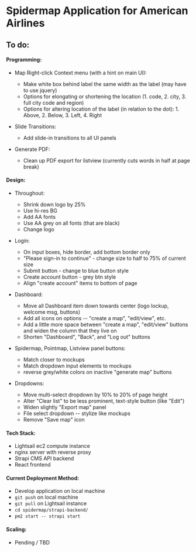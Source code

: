 # Spidermap Application for American Airlines

## To do:

#### Programming:

  - Map Right-click Context menu (with a hint on main UI):
    - Make white box behind label the same width as the label (may have to use jquery)
    - Options for elongating or shortening the location (1. code, 2. city, 3. full city code and region)
    - Options for altering location of the label (in relation to the dot): 1. Above, 2. Below, 3. Left, 4. Right


  - Slide Transitions:
    - Add slide-in transitions to all UI panels


  - Generate PDF:
    - Clean up PDF export for listview (currently cuts words in half at page break)


#### Design:

  - Throughout:
    - Shrink down logo by 25%
    - Use hi-res BG
    - Add AA fonts
    - Use AA grey on all fonts (that are black)
    - Change logo


  - Login:
    - On input boxes, hide border, add bottom border only
    - "Please sign-in to continue" - change size to half to 75% of current size
    - Submit button - change to blue button style
    - Create account button - grey btn style
    - Align "create account" items to bottom of page


  - Dashboard:
    - Move all Dashboard item down towards center (logo lockup, welcome msg, buttons)
    - Add all icons on options -- "create a map", "edit/view", etc.
    - Add a little more space between "create a map", "edit/view" buttons and widen the column that they live on
    - Shorten "Dashboard", "Back", and "Log out" buttons


  - Spidermap, Pointmap, Listview panel buttons:
    - Match closer to mockups
    - Match dropdown input elements to mockups
    - reverse grey/white colors on inactive "generate map" buttons


  - Dropdowns:
    - Move multi-select dropdown by 10% to 20% of page height
    - Alter "Clear list" to be less prominent, text-style button (like "Edit")
    - Widen slightly "Export map" panel
    - File select dropdown -- stylize like mockups
    - Remove "Save map" icon



#### Tech Stack:
  - Lightsail ec2 compute instance
  - nginx server with reverse proxy
  - Strapi CMS API backend
  - React frontend

#### Current Deployment Method:
  - Develop application on local machine
  - `git push` on local machine
  - `git pull` on Lightsail instance
  - `cd spidermap/strapi-backend/`
  - `pm2 start -- strapi start`

#### Scaling:
  - Pending / TBD
